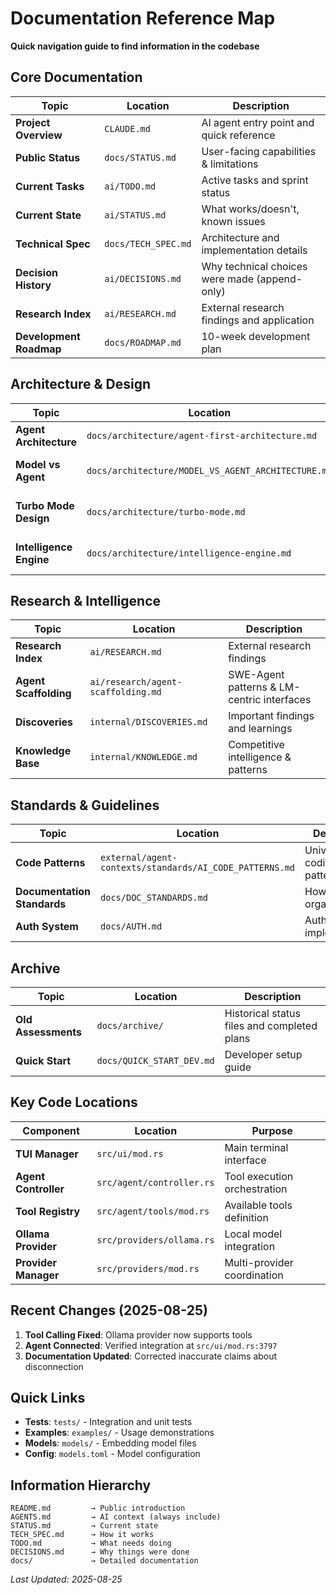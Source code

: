 # Documentation Reference Map

**Quick navigation guide to find information in the codebase**

## Core Documentation

| Topic | Location | Description |
|-------|----------|-------------|
| **Project Overview** | `CLAUDE.md` | AI agent entry point and quick reference |
| **Public Status** | `docs/STATUS.md` | User-facing capabilities & limitations |
| **Current Tasks** | `ai/TODO.md` | Active tasks and sprint status |
| **Current State** | `ai/STATUS.md` | What works/doesn't, known issues |
| **Technical Spec** | `docs/TECH_SPEC.md` | Architecture and implementation details |
| **Decision History** | `ai/DECISIONS.md` | Why technical choices were made (append-only) |
| **Research Index** | `ai/RESEARCH.md` | External research findings and application |
| **Development Roadmap** | `docs/ROADMAP.md` | 10-week development plan |

## Architecture & Design

| Topic | Location | Description |
|-------|----------|-------------|
| **Agent Architecture** | `docs/architecture/agent-first-architecture.md` | Unified agent design |
| **Model vs Agent** | `docs/architecture/MODEL_VS_AGENT_ARCHITECTURE.md` | Critical architectural insight |
| **Turbo Mode Design** | `docs/architecture/turbo-mode.md` | Task orchestration architecture |
| **Intelligence Engine** | `docs/architecture/intelligence-engine.md` | AI capabilities design |

## Research & Intelligence

| Topic | Location | Description |
|-------|----------|-------------|
| **Research Index** | `ai/RESEARCH.md` | External research findings |
| **Agent Scaffolding** | `ai/research/agent-scaffolding.md` | SWE-Agent patterns & LM-centric interfaces |
| **Discoveries** | `internal/DISCOVERIES.md` | Important findings and learnings |
| **Knowledge Base** | `internal/KNOWLEDGE.md` | Competitive intelligence & patterns |

## Standards & Guidelines

| Topic | Location | Description |
|-------|----------|-------------|
| **Code Patterns** | `external/agent-contexts/standards/AI_CODE_PATTERNS.md` | Universal coding patterns |
| **Documentation Standards** | `docs/DOC_STANDARDS.md` | How to organize docs |
| **Auth System** | `docs/AUTH.md` | Authentication implementation |

## Archive

| Topic | Location | Description |
|-------|----------|-------------|
| **Old Assessments** | `docs/archive/` | Historical status files and completed plans |
| **Quick Start** | `docs/QUICK_START_DEV.md` | Developer setup guide |

## Key Code Locations

| Component | Location | Purpose |
|-----------|----------|---------|
| **TUI Manager** | `src/ui/mod.rs` | Main terminal interface |
| **Agent Controller** | `src/agent/controller.rs` | Tool execution orchestration |
| **Tool Registry** | `src/agent/tools/mod.rs` | Available tools definition |
| **Ollama Provider** | `src/providers/ollama.rs` | Local model integration |
| **Provider Manager** | `src/providers/mod.rs` | Multi-provider coordination |

## Recent Changes (2025-08-25)

1. **Tool Calling Fixed**: Ollama provider now supports tools
2. **Agent Connected**: Verified integration at `src/ui/mod.rs:3797`
3. **Documentation Updated**: Corrected inaccurate claims about disconnection

## Quick Links

- **Tests**: `tests/` - Integration and unit tests
- **Examples**: `examples/` - Usage demonstrations
- **Models**: `models/` - Embedding model files
- **Config**: `models.toml` - Model configuration

## Information Hierarchy

```
README.md         → Public introduction
AGENTS.md         → AI context (always include)
STATUS.md         → Current state
TECH_SPEC.md      → How it works
TODO.md           → What needs doing
DECISIONS.md      → Why things were done
docs/             → Detailed documentation
```

*Last Updated: 2025-08-25*